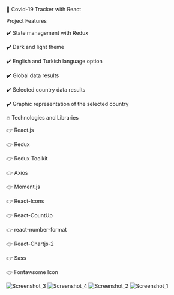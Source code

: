 🦠 Covid-19 Tracker with React

Project Features

✔️ State management with Redux 

✔️ Dark and light theme

✔️ English and Turkish language option

✔️ Global data results

✔️ Selected country data results

✔️ Graphic representation of the selected country


🔥 Technologies and Libraries

👉 React.js

👉 Redux

👉 Redux Toolkit

👉 Axios

👉 Moment.js

👉 React-Icons

👉 React-CountUp

👉 react-number-format

👉 React-Chartjs-2

👉 Sass

👉 Fontawsome Icon

![Screenshot_3](https://user-images.githubusercontent.com/63242329/185452063-c1190a8c-2df6-47b8-9e93-22c21d1008da.png)
![Screenshot_4](https://user-images.githubusercontent.com/63242329/185452151-4f11e3a8-a135-4208-bc0f-b733806fc271.png)
![Screenshot_2](https://user-images.githubusercontent.com/63242329/185452177-669e0aa6-8ec4-4123-86fb-81aebd5d7428.png)
![Screenshot_1](https://user-images.githubusercontent.com/63242329/185452247-003c523c-ad68-49cc-99d1-daec4b9a86ac.png)
